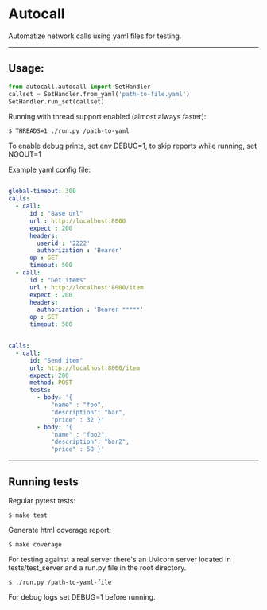 # Autocall

Automatize network calls using yaml files for testing.

---

## Usage:

```python
from autocall.autocall import SetHandler
callset = SetHandler.from_yaml('path-to-file.yaml')
SetHandler.run_set(callset)
```

Running with thread support enabled (almost always faster):
```cli
$ THREADS=1 ./run.py /path-to-yaml
```

To enable debug prints, set env DEBUG=1, to skip reports while running, set NOOUT=1


Example yaml config file:

```yaml

global-timeout: 300
calls:
  - call:
      id : "Base url"
      url : http://localhost:8000
      expect : 200
      headers: 
        userid : '2222'
        authorization : 'Bearer'
      op : GET
      timeout: 500
  - call:
      id : "Get items"
      url : http://localhost:8000/item
      expect : 200
      headers: 
        authorization : 'Bearer *****'
      op : GET
      timeout: 500

```


```yaml

calls:
  - call:
      id: "Send item"
      url: http://localhost:8000/item
      expect: 200
      method: POST
      tests:
        - body: '{
            "name" : "foo",
            "description": "bar",
            "price" : 32 }'
        - body: '{
            "name" : "foo2",
            "description": "bar2",
            "price" : 58 }'

```

---

## Running tests

Regular pytest tests:

```cli
$ make test
```

Generate html coverage report:
```cli
$ make coverage
```

For testing against a real server there's an Uvicorn server located in tests/test_server and a run.py file in the root directory.

```cli
$ ./run.py /path-to-yaml-file 
```



For debug logs set DEBUG=1 before running.

